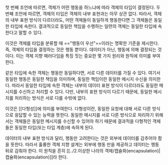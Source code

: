 첫 번째 조언에 따르면, 객체가 어떤 행동을 하느냐에 따라 객체의 타입이 결정된다.
두 번째 조언에 따르면, 객체의 타입은 객체의 내부 표현과는 아무 상관 없다.
따라서, 객체의 내부 표현 방식이 다르더라도, 어떤 객체들이 동일하게 행동한다면 그 객체들은 동일한 타입에 속한다.
결과적으로 동일한 책임을 수행하는 일련의 객체는 동일한 타입에 속한다고 말할 수 있다.

이것은 객체를 타입을 분류할 때 =="행동이 우선"==이라는 명확한 기준을 제시한다.
즉, 객체의 타입을 결정하는 것은 행동 뿐이다. 데이터가 아닌, 행동에 의해 결정되는 것이다.
이는 객체 지향 패러다임을 특징 짓는 중요한 몇 가지 원리와 원칙에 의미를 부여한다.

같은 타입에 속한 객체는 행동만 동일하다면,  서로 다른 데이터를 가질 수 있다.
여기서 동일한 행동은 동일한 책임을 의미하며, 동일한 책임이란 동일한 메시지 수신을 의미한다.
따라서 동일한 타입에 속한 객체는 내부의 데이터 표현 방식이 다르더라도 동일한 메시지를 수신하고 처리할 수 있다.
다만, 내부의 표현 방식이 다르기 때문에, 동일한 메시지를 처리하는 방식은 서로 다를 수밖에 없다.

이것은 [[다형성]]에 의미를 부여한다.
다형성이란, 동일한 요청에 대해 서로 다른 방식으로 응답할 수 있는 능력을 뜻한다.
동일한 메시지를 서로 다른 방식으로 처리하기 위해서는 객체들은 동일한 메시지를 수신할 수 있어야 하기 때문에 결과적을 다형적인 객체들은 동일한 타입(또는 타입 계층)에 속하게 된다.

데이터의 내부 표현 방식과 달리, 행동만 고려한다는 것은 외부에 데이터를 감추어야 함을 뜻한다.
따라서 훌륭한 객체 지향 설계는 외부에 행동 만을 제공하고 데이터는 행동 뒤로 감춰야 한다.
이 원칙을 흔히 [[../2.이상한 나라의 객체/캡슐화(encapsulation)|캡슐화(encapsulation)]]라 한다.

